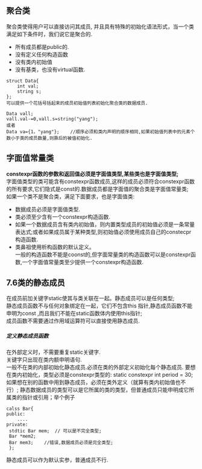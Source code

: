 ## 聚合类
聚合类使得用户可以直接访问其成员, 并且具有特殊的初始化语法形式，当一个类满足如下条件时，我们说它是聚合的.  
* 所有成员都是public的.
*  没有定义任何构造函数
*  没有类内初始值
*  没有基类，也没有virtual函数. 
``` 
struct Data{
    int val;
    string s;
};
可以提供一个花括号括起来的成员初始值列表初始化聚合类的数据成员.  
```
```
Data vall;  
vall.val-=0,vall.s=string("yang");  
或者
Data va={1，"yang"};    //顺序必须和类内声明的顺序相同,如果初始值列表中的元素个数小于类的成员数量,则靠后的被值初始化.
```  
## 字面值常量类  
**constexpr函数的参数和返回值必须是字面值类型,某些类也是字面值类型;**    
字面值类型的类可能含有constexpr函数成员,这样的成员必须符合constexpr函数的所有要求,它们隐式是const的.数据成员都是字面值的聚合类是字面值常量类;    
如果一个类不是聚合类，满足下面要求，也是字面值类:  
* 数据成员必须是字面值类型.
* 类必须至少含有一个constexpr构造函数.
* 如果一个数据成员含有类内初始值，则内置类型成员的初始值必须是一条常量表达式;或者如果成员属于某种类型,则初始值必须使用成员自己的constecpr构造函数.
* 类鼻祖使用析构函数的默认定义。  
一般的构造函数不能是coonst的,但字面常量类的构造函数可以是constexpr函数,一个字面值常量类至少提供一个constexpr构造函数.  
## 7.6类的静态成员  
在成员前加关键字static使其与类关联在一起。静态成员可以是任何类型;   
静态成员函数不与任何对象绑定在一起，它们不包含this 指针,静态成员函数不能申明为const ,而且我们不能在static函数体内使用this指针;  
成员函数不需要通过作用域运算符可以直接使用静态成员.  
##### 定义静态成员函数
在外部定义时，不需要重复static关键字.  
关键字只出现在类内额申明语句.   
一般不在类的内部初始化静态成员.必须在类的外部定义初始化每个静态成员.  要想在类内初始化，类型必须是constexpr类型的:  static constexpr int period = 30;  
如果想在别的函数中用到静态成员，必须在类外定义（就算有类内初始值也不行）;
静态数据成员的类型可以是它所属的类的类型，但普通成员只能申明成它所属类的指针或引用；举个例子
```
calss Bar{
public:
    ....
private:
 stdtic Bar mem;  // 可以是不完全类型;
 Bar *mem2;
 Bar mem3;    //错误,数据成员必须是完全类型;
 };
 ```
 静态成员可以作为默认实参，普通成员不行.

